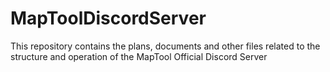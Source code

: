 # MapToolDiscordServer
This repository contains the plans, documents and other files related to the structure and operation of the MapTool Official Discord Server
